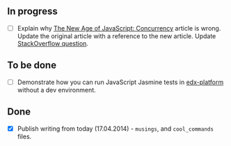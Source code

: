 ## In progress ##

- [ ] Explain why [The New Age of JavaScript: Concurrency](http://valera-rozuvan.github.io/nintoku/new/age/javascript/concurrency/the-new-age-of-javascript-concurrency/) article is wrong. Update the original article with a reference to the new article. Update [StackOverflow question](http://stackoverflow.com/questions/22800157/firefox-javascript-concurrency).

## To be done ##

- [ ] Demonstrate how you can run JavaScript Jasmine tests in [edx-platform](https://github.com/edx/edx-platform) without a dev environment.

## Done ##

- [X] Publish writing from today (17.04.2014) - `musings`, and `cool_commands` files.
